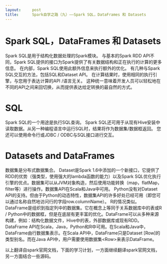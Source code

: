 ```yaml
---
layout:     post
title:      Spark自学之路（九）——Spark SQL，DataFrames 和 Datasets
---
```

<div id="article_content" class="article_content clearfix csdn-tracking-statistics" data-pid="blog" data-mod="popu_307" data-dsm="post">
								            <link rel="stylesheet" href="https://csdnimg.cn/release/phoenix/template/css/ck_htmledit_views-f76675cdea.css">
						<div class="htmledit_views" id="content_views">
                <h1>Spark SQL，DataFrames 和 Datasets</h1>

<p>Spark SQL是用于结构化数据处理的Spark模块。 与基本的Spark RDD API不同，Spark SQL提供的接口为Spark提供了有关数据结构和正在执行的计算的更多信息。 在内部，Spark SQL使用此额外信息来执行额外的优化。 有几种与Spark SQL交互的方法，包括SQL和Dataset API。 在计算结果时，使用相同的执行引擎，与您用于表达计算的API /语言无关。 这种统一意味着开发人员可以轻松地在不同的API之间来回切换，从而提供表达给定转换的最自然的方式。</p>

<h1>SQL</h1>

<p>Spark SQL的一个用途是执行SQL查询。 Spark SQL还可用于从现有Hive安装中读取数据。从另一种编程语言中运行SQL时，结果将作为数据集/数据框返回。 您还可以使用命令行或JDBC / ODBC与SQL接口进行交互。</p>

<h1 id="datasets-and-dataframes">Datasets and DataFrames</h1>

<p>数据集是分布式数据集合。 Dataset是Spark 1.6中添加的一个新接口，它提供了RDD的优势（强类型，使用强大的lambda函数的能力）以及Spark SQL优化执行引擎的优点。数据集可以从JVM对象构造，然后使用功能转换（map，flatMap，filter等）进行操作。数据集API在Scala和Java中可用。 Python没有对Dataset API的支持。但由于Python的动态特性，数据集API的许多好处已经可用（即您可以通过名称自然地访问行的字段row.columnName）。 R的情况类似。<br>
DataFrame是组织到指定列中的数据集。它在概念上等同于关系数据库中的表或R / Python中的数据框，但是在底层有更丰富的优化。DataFrame可以从多种来源构建，例如：结构化数据文件，Hive中的表，外部数据库或现有RDD。 DataFrame API在Scala，Java，Python和R中可用。在Scala和Java中，DataFrame由行数据集表示。在Scala API中，DataFrame只是Dataset [Row]的类型别名。而在Java API中，用户需要使用数据集&lt;Row&gt;来表示DataFrame。</p>

<p>以上翻译自spark官网文档，下面的学习计划，一方面继续翻译spark官网文档，另一方面结合一些源码。</p>

<p> </p>            </div>
                </div>